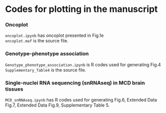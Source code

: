 # Codes for plotting in the manuscript
### Oncoplot
`oncoplot.ipynb` has oncoplot presented in Fig.1e  
`oncoplot.maf` is the source file.
### Genotype-phenotype association
`Genotype_phenotype_association.ipynb` is R codes used for generating Fig.4  
`Supplementary_Table4` is the source file.
### Single-nuclei RNA sequencing (snRNAseq) in MCD brain tissues
`MCD_snRNAseq.ipynb` has R codes used for generating Fig.6, Extended Data Fig.7, Extended Data Fig.9, Supplementary Table 5.
